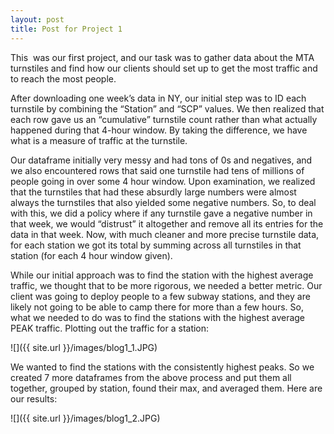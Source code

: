 ```yaml
---
layout: post
title: Post for Project 1
---
```


This  was our first project, and our task was to gather data about the MTA turnstiles and find how our clients should set up to get the most traffic and to reach the most people.

After downloading one week’s data in NY, our initial step was to ID each turnstile by combining the “Station” and “SCP” values. We then realized that each row gave us an “cumulative” turnstile count rather than what actually happened during that 4-hour window. By taking the difference, we have what is a measure of traffic at the turnstile.

Our dataframe initially very messy and had tons of 0s and negatives, and we also encountered rows that said one turnstile had tens of millions of people going in over some 4 hour window. Upon examination, we realized that the turnstiles that had these absurdly large numbers were almost always the turnstiles that also yielded some negative numbers. So, to deal with this, we did a policy where if any turnstile gave a negative number in that week, we would “distrust” it altogether and remove all its entries for the data in that week. Now, with much cleaner and more precise turnstile data, for each station we got its total by summing across all turnstiles in that station (for each 4 hour window given).

While our initial approach was to find the station with the highest average traffic, we thought that to be more rigorous, we needed a better metric. Our client was going to deploy people to a few subway stations, and they are likely not going to be able to camp there for more than a few hours. So, what we needed to do was to find the stations with the highest average PEAK traffic. Plotting out the traffic for a station:


![]({{ site.url }}/images/blog1_1.JPG)


We wanted to find the stations with the consistently highest peaks. So we created 7 more dataframes from the above process and put them all together, grouped by station, found their max, and averaged them. Here are our results:

![]({{ site.url }}/images/blog1_2.JPG)